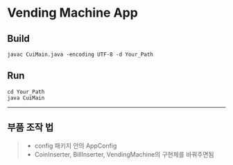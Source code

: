 # Vending Machine App

## Build
```shell
javac CuiMain.java -encoding UTF-8 -d Your_Path
```

## Run
```shell
cd Your_Path
java CuiMain
```
---
## 부품 조작 법
> - config 패키지 안의 AppConfig
> - CoinInserter, BillInserter, VendingMachine의 구현체를 바꿔주면됨

